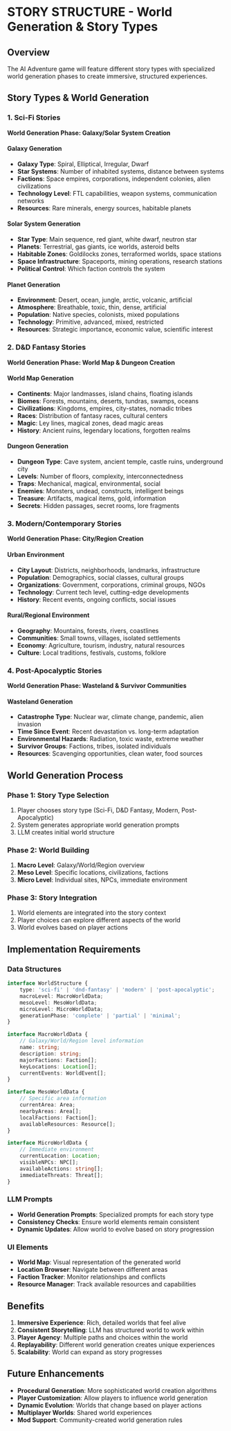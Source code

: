 # STORY STRUCTURE - World Generation & Story Types

## Overview
The AI Adventure game will feature different story types with specialized world generation phases to create immersive, structured experiences.

## Story Types & World Generation

### 1. Sci-Fi Stories
**World Generation Phase: Galaxy/Solar System Creation**

#### Galaxy Generation
- **Galaxy Type**: Spiral, Elliptical, Irregular, Dwarf
- **Star Systems**: Number of inhabited systems, distance between systems
- **Factions**: Space empires, corporations, independent colonies, alien civilizations
- **Technology Level**: FTL capabilities, weapon systems, communication networks
- **Resources**: Rare minerals, energy sources, habitable planets

#### Solar System Generation
- **Star Type**: Main sequence, red giant, white dwarf, neutron star
- **Planets**: Terrestrial, gas giants, ice worlds, asteroid belts
- **Habitable Zones**: Goldilocks zones, terraformed worlds, space stations
- **Space Infrastructure**: Spaceports, mining operations, research stations
- **Political Control**: Which faction controls the system

#### Planet Generation
- **Environment**: Desert, ocean, jungle, arctic, volcanic, artificial
- **Atmosphere**: Breathable, toxic, thin, dense, artificial
- **Population**: Native species, colonists, mixed populations
- **Technology**: Primitive, advanced, mixed, restricted
- **Resources**: Strategic importance, economic value, scientific interest

### 2. D&D Fantasy Stories
**World Generation Phase: World Map & Dungeon Creation**

#### World Map Generation
- **Continents**: Major landmasses, island chains, floating islands
- **Biomes**: Forests, mountains, deserts, tundras, swamps, oceans
- **Civilizations**: Kingdoms, empires, city-states, nomadic tribes
- **Races**: Distribution of fantasy races, cultural centers
- **Magic**: Ley lines, magical zones, dead magic areas
- **History**: Ancient ruins, legendary locations, forgotten realms

#### Dungeon Generation
- **Dungeon Type**: Cave system, ancient temple, castle ruins, underground city
- **Levels**: Number of floors, complexity, interconnectedness
- **Traps**: Mechanical, magical, environmental, social
- **Enemies**: Monsters, undead, constructs, intelligent beings
- **Treasure**: Artifacts, magical items, gold, information
- **Secrets**: Hidden passages, secret rooms, lore fragments

### 3. Modern/Contemporary Stories
**World Generation Phase: City/Region Creation**

#### Urban Environment
- **City Layout**: Districts, neighborhoods, landmarks, infrastructure
- **Population**: Demographics, social classes, cultural groups
- **Organizations**: Government, corporations, criminal groups, NGOs
- **Technology**: Current tech level, cutting-edge developments
- **History**: Recent events, ongoing conflicts, social issues

#### Rural/Regional Environment
- **Geography**: Mountains, forests, rivers, coastlines
- **Communities**: Small towns, villages, isolated settlements
- **Economy**: Agriculture, tourism, industry, natural resources
- **Culture**: Local traditions, festivals, customs, folklore

### 4. Post-Apocalyptic Stories
**World Generation Phase: Wasteland & Survivor Communities**

#### Wasteland Generation
- **Catastrophe Type**: Nuclear war, climate change, pandemic, alien invasion
- **Time Since Event**: Recent devastation vs. long-term adaptation
- **Environmental Hazards**: Radiation, toxic waste, extreme weather
- **Survivor Groups**: Factions, tribes, isolated individuals
- **Resources**: Scavenging opportunities, clean water, food sources

## World Generation Process

### Phase 1: Story Type Selection
1. Player chooses story type (Sci-Fi, D&D Fantasy, Modern, Post-Apocalyptic)
2. System generates appropriate world generation prompts
3. LLM creates initial world structure

### Phase 2: World Building
1. **Macro Level**: Galaxy/World/Region overview
2. **Meso Level**: Specific locations, civilizations, factions
3. **Micro Level**: Individual sites, NPCs, immediate environment

### Phase 3: Story Integration
1. World elements are integrated into the story context
2. Player choices can explore different aspects of the world
3. World evolves based on player actions

## Implementation Requirements

### Data Structures
```typescript
interface WorldStructure {
    type: 'sci-fi' | 'dnd-fantasy' | 'modern' | 'post-apocalyptic';
    macroLevel: MacroWorldData;
    mesoLevel: MesoWorldData;
    microLevel: MicroWorldData;
    generationPhase: 'complete' | 'partial' | 'minimal';
}

interface MacroWorldData {
    // Galaxy/World/Region level information
    name: string;
    description: string;
    majorFactions: Faction[];
    keyLocations: Location[];
    currentEvents: WorldEvent[];
}

interface MesoWorldData {
    // Specific area information
    currentArea: Area;
    nearbyAreas: Area[];
    localFactions: Faction[];
    availableResources: Resource[];
}

interface MicroWorldData {
    // Immediate environment
    currentLocation: Location;
    visibleNPCs: NPC[];
    availableActions: string[];
    immediateThreats: Threat[];
}
```

### LLM Prompts
- **World Generation Prompts**: Specialized prompts for each story type
- **Consistency Checks**: Ensure world elements remain consistent
- **Dynamic Updates**: Allow world to evolve based on story progression

### UI Elements
- **World Map**: Visual representation of the generated world
- **Location Browser**: Navigate between different areas
- **Faction Tracker**: Monitor relationships and conflicts
- **Resource Manager**: Track available resources and capabilities

## Benefits

1. **Immersive Experience**: Rich, detailed worlds that feel alive
2. **Consistent Storytelling**: LLM has structured world to work within
3. **Player Agency**: Multiple paths and choices within the world
4. **Replayability**: Different world generation creates unique experiences
5. **Scalability**: World can expand as story progresses

## Future Enhancements

- **Procedural Generation**: More sophisticated world creation algorithms
- **Player Customization**: Allow players to influence world generation
- **Dynamic Evolution**: Worlds that change based on player actions
- **Multiplayer Worlds**: Shared world experiences
- **Mod Support**: Community-created world generation rules
